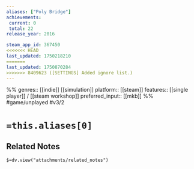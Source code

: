 ```yaml
---
aliases: ["Poly Bridge"]
achievements:
 current: 0
 total: 22
release_year: 2016

steam_app_id: 367450
<<<<<<< HEAD
last_updated: 1750218210
=======
last_updated: 1750870284
>>>>>>> 8409623 ([SETTINGS] Added ignore list.)
---
```

%%
genres:: [[indie]] [[simulation]]
platform:: [[steam]]
features:: [[single player]] / [[steam workshop]]
preferred_input:: [[mkb]]
%%
#game/unplayed
#v3/2

# `=this.aliases[0]`
## Related Notes
`$=dv.view("attachments/related_notes")`